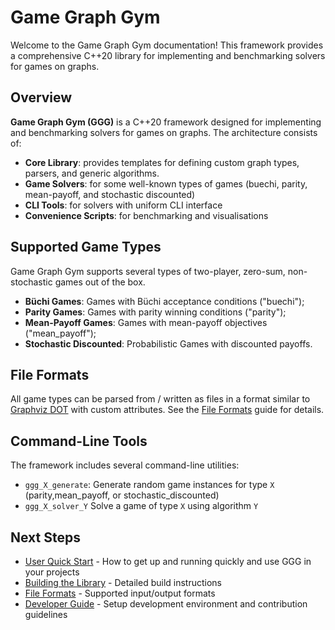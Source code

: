 # Game Graph Gym

Welcome to the Game Graph Gym documentation! This framework provides a comprehensive C++20 library for implementing and benchmarking solvers for games on graphs.

## Overview

**Game Graph Gym (GGG)** is a C++20 framework designed for implementing and benchmarking solvers for games on graphs. The architecture consists of:

- **Core Library**: provides templates for defining custom graph types, parsers, and generic algorithms.
- **Game Solvers**: for some well-known types of games (buechi, parity, mean-payoff, and stochastic discounted)
- **CLI Tools**: for solvers with uniform CLI interface
- **Convenience Scripts**: for benchmarking and visualisations


## Supported Game Types

Game Graph Gym supports several types of two-player, zero-sum, non-stochastic games out of the box.

- **Büchi Games**: Games with Büchi acceptance conditions ("buechi");
- **Parity Games**: Games with parity winning conditions ("parity");
- **Mean-Payoff Games**: Games with mean-payoff objectives ("mean_payoff");
- **Stochastic Discounted**: Probabilistic Games with discounted payoffs.

## File Formats

All game types can be parsed from / written as files in a format similar to [Graphviz DOT](https://graphviz.org/doc/info/lang.html) with custom attributes. See the [File Formats](file_formats.md) guide for details.

## Command-Line Tools

The framework includes several command-line utilities:

- `ggg_X_generate`: Generate random game instances for type `X` (parity,mean_payoff, or stochastic_discounted)
- `ggg_X_solver_Y` Solve a game of type `X` using algorithm `Y`

## Next Steps

- [User Quick Start](quick_start.md) - How to get up and running quickly and use GGG in your projects
- [Building the Library](building.md) - Detailed build instructions
- [File Formats](file_formats.md) - Supported input/output formats
- [Developer Guide](developing.md) - Setup development environment and contribution guidelines

